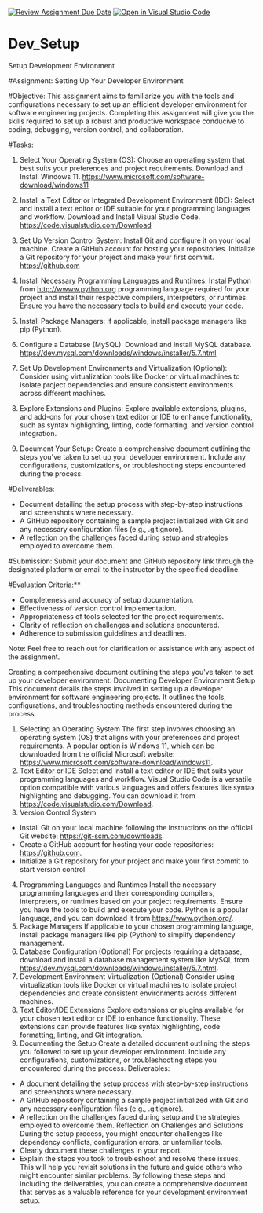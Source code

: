 [![Review Assignment Due Date](https://classroom.github.com/assets/deadline-readme-button-24ddc0f5d75046c5622901739e7c5dd533143b0c8e959d652212380cedb1ea36.svg)](https://classroom.github.com/a/vbnbTt5m)
[![Open in Visual Studio Code](https://classroom.github.com/assets/open-in-vscode-718a45dd9cf7e7f842a935f5ebbe5719a5e09af4491e668f4dbf3b35d5cca122.svg)](https://classroom.github.com/online_ide?assignment_repo_id=15254100&assignment_repo_type=AssignmentRepo)
# Dev_Setup
Setup Development Environment

#Assignment: Setting Up Your Developer Environment

#Objective:
This assignment aims to familiarize you with the tools and configurations necessary to set up an efficient developer environment for software engineering projects. Completing this assignment will give you the skills required to set up a robust and productive workspace conducive to coding, debugging, version control, and collaboration.

#Tasks:

1. Select Your Operating System (OS):
   Choose an operating system that best suits your preferences and project requirements. Download and Install Windows 11. https://www.microsoft.com/software-download/windows11

2. Install a Text Editor or Integrated Development Environment (IDE):
   Select and install a text editor or IDE suitable for your programming languages and workflow. Download and Install Visual Studio Code. https://code.visualstudio.com/Download
3. Set Up Version Control System:
   Install Git and configure it on your local machine. Create a GitHub account for hosting your repositories. Initialize a Git repository for your project and make your first commit. https://github.com

4. Install Necessary Programming Languages and Runtimes:
  Instal Python from http://wwww.python.org programming language required for your project and install their respective compilers, interpreters, or runtimes. Ensure you have the necessary tools to build and execute your code.

5. Install Package Managers:
   If applicable, install package managers like pip (Python).

6. Configure a Database (MySQL):
   Download and install MySQL database. https://dev.mysql.com/downloads/windows/installer/5.7.html

7. Set Up Development Environments and Virtualization (Optional):
   Consider using virtualization tools like Docker or virtual machines to isolate project dependencies and ensure consistent environments across different machines.

8. Explore Extensions and Plugins:
   Explore available extensions, plugins, and add-ons for your chosen text editor or IDE to enhance functionality, such as syntax highlighting, linting, code formatting, and version control integration.

9. Document Your Setup:
    Create a comprehensive document outlining the steps you've taken to set up your developer environment. Include any configurations, customizations, or troubleshooting steps encountered during the process. 

#Deliverables:
- Document detailing the setup process with step-by-step instructions and screenshots where necessary.
- A GitHub repository containing a sample project initialized with Git and any necessary configuration files (e.g., .gitignore).
- A reflection on the challenges faced during setup and strategies employed to overcome them.

#Submission:
Submit your document and GitHub repository link through the designated platform or email to the instructor by the specified deadline.

#Evaluation Criteria:**
- Completeness and accuracy of setup documentation.
- Effectiveness of version control implementation.
- Appropriateness of tools selected for the project requirements.
- Clarity of reflection on challenges and solutions encountered.
- Adherence to submission guidelines and deadlines.

Note: Feel free to reach out for clarification or assistance with any aspect of the assignment.


Creating a comprehensive document outlining the steps you've taken to set up your developer environment:
Documenting Developer Environment Setup
This document details the steps involved in setting up a developer environment for software engineering projects. It outlines the tools, configurations, and troubleshooting methods encountered during the process.
1. Selecting an Operating System
The first step involves choosing an operating system (OS) that aligns with your preferences and project requirements. A popular option is Windows 11, which can be downloaded from the official Microsoft website: https://www.microsoft.com/software-download/windows11.
2. Text Editor or IDE
Select and install a text editor or IDE that suits your programming languages and workflow. Visual Studio Code is a versatile option compatible with various languages and offers features like syntax highlighting and debugging. You can download it from https://code.visualstudio.com/Download.
3. Version Control System
 * Install Git on your local machine following the instructions on the official Git website: https://git-scm.com/downloads.
 * Create a GitHub account for hosting your code repositories: https://github.com.
 * Initialize a Git repository for your project and make your first commit to start version control.
4. Programming Languages and Runtimes
Install the necessary programming languages and their corresponding compilers, interpreters, or runtimes based on your project requirements. Ensure you have the tools to build and execute your code. Python is a popular language, and you can download it from https://www.python.org/.
5. Package Managers
If applicable to your chosen programming language, install package managers like pip (Python) to simplify dependency management.
6. Database Configuration (Optional)
For projects requiring a database, download and install a database management system like MySQL from https://dev.mysql.com/downloads/windows/installer/5.7.html.
7. Development Environment Virtualization (Optional)
Consider using virtualization tools like Docker or virtual machines to isolate project dependencies and create consistent environments across different machines.
8. Text Editor/IDE Extensions
Explore extensions or plugins available for your chosen text editor or IDE to enhance functionality. These extensions can provide features like syntax highlighting, code formatting, linting, and Git integration.
9. Documenting the Setup
Create a detailed document outlining the steps you followed to set up your developer environment. Include any configurations, customizations, or troubleshooting steps you encountered during the process.
Deliverables:
 * A document detailing the setup process with step-by-step instructions and screenshots where necessary.
 * A GitHub repository containing a sample project initialized with Git and any necessary configuration files (e.g., .gitignore).
 * A reflection on the challenges faced during setup and the strategies employed to overcome them.
Reflection on Challenges and Solutions
During the setup process, you might encounter challenges like dependency conflicts, configuration errors, or unfamiliar tools.
 * Clearly document these challenges in your report.
 * Explain the steps you took to troubleshoot and resolve these issues. This will help you revisit solutions in the future and guide others who might encounter similar problems.
By following these steps and including the deliverables, you can create a comprehensive document that serves as a valuable reference for your development environment setup.

